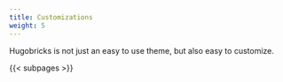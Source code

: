 ```yaml
---
title: Customizations
weight: 5
---
```


Hugobricks is not just an easy to use theme, but also easy to customize.

{{< subpages >}}